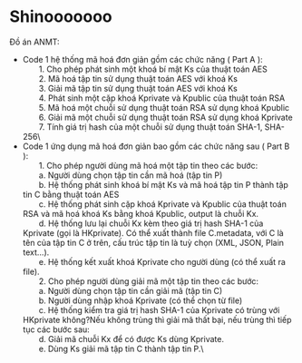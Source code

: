 # Shinooooooo
Đồ án ANMT:
- Code 1 hệ thống mã hoá đơn giản gồm các chức năng ( Part A ):\
          &emsp;&emsp;1. Cho phép phát sinh một khoá bí mật Ks của thuật toán AES\
          &emsp;&emsp;2. Mã hoá tập tin sử dụng thuật toán AES với khoá Ks\
          &emsp;&emsp;3. Giải mã tập tin sử dụng thuật toán AES với khoá Ks\
          &emsp;&emsp;4. Phát sinh một cặp khoá Kprivate và Kpublic của thuật toán RSA\
          &emsp;&emsp;5. Mã hoá một chuỗi sử dụng thuật toán RSA sử dụng khoá Kpublic\
          &emsp;&emsp;6. Giải mã một chuỗi sử dụng thuật toán RSA sử dụng khoá Kprivate\
          &emsp;&emsp;7. Tính giá trị hash của một chuỗi sử dụng thuật toán SHA-1, SHA-256\
- Code 1 ứng dụng mã hoá đơn giản bao gồm các chức năng sau ( Part B ):\
          &emsp;&emsp;1. Cho phép người dùng mã hoá một tập tin theo các bước:\
                  &emsp;&emsp;a. Người dùng chọn tập tin cần mã hoá (tập tin P)\
                  &emsp;&emsp;b. Hệ thống phát sinh khoá bí mật Ks và mã hoá tập tin P thành tập tin C bằng thuật
                  toán AES\
                  &emsp;&emsp;c. Hệ thống phát sinh cặp khoá Kprivate và Kpublic của thuật toán RSA và mã hoá
                  khoá Ks bằng khoá Kpublic, output là chuỗi Kx.\
                  &emsp;&emsp;d. Hệ thống lưu lại chuỗi Kx kèm theo giá trị hash SHA-1 của Kprivate (gọi là
                  HKprivate). Có thể xuất thành file C.metadata, với C là tên của tập tin C ở trên, cấu
                  trúc tập tin là tuỳ chọn (XML, JSON, Plain text…).\
                  &emsp;&emsp;e. Hệ thống kết xuất khoá Kprivate cho người dùng (có thể xuất ra file).\
          &emsp;&emsp;2. Cho phép người dùng giải mã một tập tin theo các bước:\
                  &emsp;&emsp;a. Người dùng chọn tập tin cần giải mã (tập tin C)\
                  &emsp;&emsp;b. Người dùng nhập khoá Kprivate (có thể chọn từ file)\
                  &emsp;&emsp;c. Hệ thống kiểm tra giá trị hash SHA-1 của Kprivate có trùng với HKprivate không?Nếu không trùng thì giải mã thất bại, nếu trùng thì tiếp tục các bước sau:\
                  &emsp;&emsp;d. Giải mã chuỗi Kx để có được Ks dùng Kprivate.\
                  &emsp;&emsp;e. Dùng Ks giải mã tập tin C thành tập tin P.\

